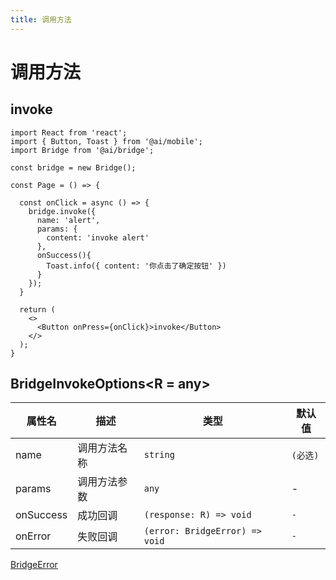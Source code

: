 ```yaml
---
title: 调用方法
---
```


# 调用方法

## invoke

```tsx | pure
import React from 'react';
import { Button, Toast } from '@ai/mobile';
import Bridge from '@ai/bridge';

const bridge = new Bridge();

const Page = () => {

  const onClick = async () => {
    bridge.invoke({
      name: 'alert',
      params: {
        content: 'invoke alert'
      },
      onSuccess(){
        Toast.info({ content: '你点击了确定按钮' })
      }
    });
  }
  
  return (
    <>
      <Button onPress={onClick}>invoke</Button>
    </>
  );
}
```

## BridgeInvokeOptions<R = any>

| 属性名 | 描述 | 类型 | 默认值 |
| ---- | ---- | ---- | ---- |
| name | 调用方法名称 | `string` | `(必选)`|
| params | 调用方法参数 | `any` | - |
| onSuccess | 成功回调 | `(response: R) => void` | `-` |
| onError | 失败回调 | `(error: BridgeError) => void` | `-` |

[BridgeError](/docs/error)

